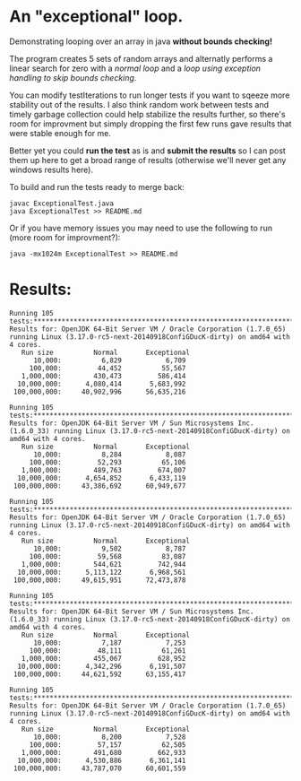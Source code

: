 An "exceptional" loop.
======================

Demonstrating looping over an array in java **without bounds checking!**

The program creates 5 sets of random arrays and alternatly performs a linear search for zero with a *normal loop* and a *loop using exception handling to skip bounds checking*.

You can modify testIterations to run longer tests if you want to sqeeze more stability out of the results. I also think random work between tests and timely garbage collection could help stabilize the results further, so there's room for improvment but simply dropping the first few runs gave results that were stable enough for me.

Better yet you could **run the test** as is and **submit the results** so I can post them up here to get a broad range of results (otherwise we'll never get any windows results here).

To build and run the tests ready to merge back:
```
javac ExceptionalTest.java
java ExceptionalTest >> README.md 
```
Or if you have memory issues you may need to use the following to run (more room for improvment?):
```
java -mx1024m ExceptionalTest >> README.md 
```


Results:
========
```
Running 105 tests:*********************************************************************************************************
Results for: OpenJDK 64-Bit Server VM / Oracle Corporation (1.7.0_65) running Linux (3.17.0-rc5-next-20140918ConfiGDucK-dirty) on amd64 with 4 cores.
   Run size          Normal       Exceptional
      10,000:	       6,829	       6,709
     100,000:	      44,452	      55,567
   1,000,000:	     430,473	     586,414
  10,000,000:	   4,080,414	   5,683,992
 100,000,000:	  40,902,996	  56,635,216

Running 105 tests:*********************************************************************************************************
Results for: OpenJDK 64-Bit Server VM / Sun Microsystems Inc. (1.6.0_33) running Linux (3.17.0-rc5-next-20140918ConfiGDucK-dirty) on amd64 with 4 cores.
   Run size          Normal       Exceptional
      10,000:	       8,284	       8,087
     100,000:	      52,293	      65,106
   1,000,000:	     489,763	     674,007
  10,000,000:	   4,654,852	   6,433,119
 100,000,000:	  43,386,692	  60,949,677

Running 105 tests:*********************************************************************************************************
Results for: OpenJDK 64-Bit Server VM / Oracle Corporation (1.7.0_65) running Linux (3.17.0-rc5-next-20140918ConfiGDucK-dirty) on amd64 with 4 cores.
   Run size          Normal       Exceptional
      10,000:	       9,502	       8,787
     100,000:	      59,568	      83,087
   1,000,000:	     544,621	     742,944
  10,000,000:	   5,113,122	   6,968,561
 100,000,000:	  49,615,951	  72,473,878

Running 105 tests:*********************************************************************************************************
Results for: OpenJDK 64-Bit Server VM / Sun Microsystems Inc. (1.6.0_33) running Linux (3.17.0-rc5-next-20140918ConfiGDucK-dirty) on amd64 with 4 cores.
   Run size          Normal       Exceptional
      10,000:	       7,187	       7,253
     100,000:	      48,111	      61,261
   1,000,000:	     455,067	     628,952
  10,000,000:	   4,342,296	   6,191,507
 100,000,000:	  44,621,592	  63,155,417

Running 105 tests:*********************************************************************************************************
Results for: OpenJDK 64-Bit Server VM / Oracle Corporation (1.7.0_65) running Linux (3.17.0-rc5-next-20140918ConfiGDucK-dirty) on amd64 with 4 cores.
   Run size          Normal       Exceptional
      10,000:	       8,200	       7,528
     100,000:	      57,157	      62,505
   1,000,000:	     491,680	     662,933
  10,000,000:	   4,530,886	   6,361,141
 100,000,000:	  43,787,070	  60,601,559

